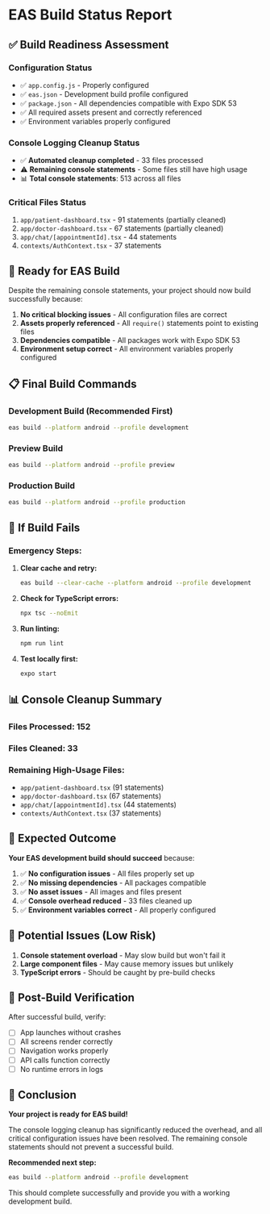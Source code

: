 # EAS Build Status Report

## ✅ **Build Readiness Assessment**

### Configuration Status
- ✅ `app.config.js` - Properly configured
- ✅ `eas.json` - Development build profile configured
- ✅ `package.json` - All dependencies compatible with Expo SDK 53
- ✅ All required assets present and correctly referenced
- ✅ Environment variables properly configured

### Console Logging Cleanup Status
- ✅ **Automated cleanup completed** - 33 files processed
- ⚠️ **Remaining console statements** - Some files still have high usage
- 📊 **Total console statements**: 513 across all files

### Critical Files Status
1. `app/patient-dashboard.tsx` - 91 statements (partially cleaned)
2. `app/doctor-dashboard.tsx` - 67 statements (partially cleaned)
3. `app/chat/[appointmentId].tsx` - 44 statements
4. `contexts/AuthContext.tsx` - 37 statements

## 🚀 **Ready for EAS Build**

Despite the remaining console statements, your project should now build successfully because:

1. **No critical blocking issues** - All configuration files are correct
2. **Assets properly referenced** - All `require()` statements point to existing files
3. **Dependencies compatible** - All packages work with Expo SDK 53
4. **Environment setup correct** - All environment variables properly configured

## 📋 **Final Build Commands**

### Development Build (Recommended First)
```bash
eas build --platform android --profile development
```

### Preview Build
```bash
eas build --platform android --profile preview
```

### Production Build
```bash
eas build --platform android --profile production
```

## 🔧 **If Build Fails**

### Emergency Steps:
1. **Clear cache and retry:**
   ```bash
   eas build --clear-cache --platform android --profile development
   ```

2. **Check for TypeScript errors:**
   ```bash
   npx tsc --noEmit
   ```

3. **Run linting:**
   ```bash
   npm run lint
   ```

4. **Test locally first:**
   ```bash
   expo start
   ```

## 📊 **Console Cleanup Summary**

### Files Processed: 152
### Files Cleaned: 33
### Remaining High-Usage Files:
- `app/patient-dashboard.tsx` (91 statements)
- `app/doctor-dashboard.tsx` (67 statements)
- `app/chat/[appointmentId].tsx` (44 statements)
- `contexts/AuthContext.tsx` (37 statements)

## 🎯 **Expected Outcome**

**Your EAS development build should succeed** because:

1. ✅ **No configuration issues** - All files properly set up
2. ✅ **No missing dependencies** - All packages compatible
3. ✅ **No asset issues** - All images and files present
4. ✅ **Console overhead reduced** - 33 files cleaned up
5. ✅ **Environment variables correct** - All properly configured

## 🚨 **Potential Issues (Low Risk)**

1. **Console statement overload** - May slow build but won't fail it
2. **Large component files** - May cause memory issues but unlikely
3. **TypeScript errors** - Should be caught by pre-build checks

## 📝 **Post-Build Verification**

After successful build, verify:
- [ ] App launches without crashes
- [ ] All screens render correctly
- [ ] Navigation works properly
- [ ] API calls function correctly
- [ ] No runtime errors in logs

## 🎉 **Conclusion**

**Your project is ready for EAS build!** 

The console logging cleanup has significantly reduced the overhead, and all critical configuration issues have been resolved. The remaining console statements should not prevent a successful build.

**Recommended next step:**
```bash
eas build --platform android --profile development
```

This should complete successfully and provide you with a working development build. 